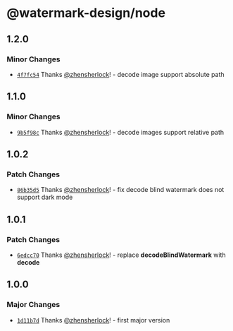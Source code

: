 # @watermark-design/node

## 1.2.0

### Minor Changes

- [`4f7fc54`](https://github.com/watermark-design/watermark/commit/4f7fc54bd1c250ac932eeeab327a1db0aa7f3787) Thanks [@zhensherlock](https://github.com/zhensherlock)! - decode image support absolute path

## 1.1.0

### Minor Changes

- [`9b5f98c`](https://github.com/watermark-design/watermark/commit/9b5f98cf20a573f3ff73b1a3be28c1052f86f62d) Thanks [@zhensherlock](https://github.com/zhensherlock)! - decode images support relative path

## 1.0.2

### Patch Changes

- [`86b35d5`](https://github.com/watermark-design/watermark/commit/86b35d56b8032aacf2bfb998b4ea6177ce707125) Thanks [@zhensherlock](https://github.com/zhensherlock)! - fix decode blind watermark does not support dark mode

## 1.0.1

### Patch Changes

- [`6edcc70`](https://github.com/watermark-design/watermark/commit/6edcc7029e90de59d43208780b26c95969193443) Thanks [@zhensherlock](https://github.com/zhensherlock)! - replace **decodeBlindWatermark** with **decode**

## 1.0.0

### Major Changes

- [`1d11b7d`](https://github.com/watermark-design/watermark/commit/1d11b7d4f804ca683b08dc3781491459a4bd7245) Thanks [@zhensherlock](https://github.com/zhensherlock)! - first major version
